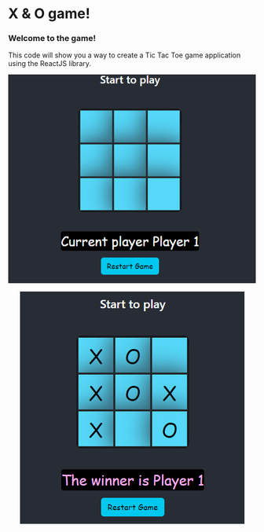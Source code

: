 # **X & O game!**
### **Welcome to the game!**
This code will show you a way to create a Tic Tac Toe game application using the ReactJS library.

<p align="center">
        <img src="https://github.com/OmarGeno/My-Projects/blob/Master/React%20JS/Tic%20Tac%20Toe/1.png" alt="" size= 250px>
</p>



<p align="center">
        <img src="https://github.com/OmarGeno/My-Projects/blob/Master/React%20JS/Tic%20Tac%20Toe/2.png" alt="" size= 250px>
</p>
